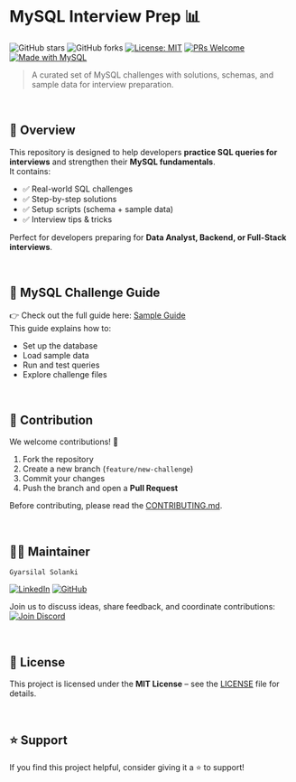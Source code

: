 # MySQL Interview Prep 📊

![GitHub stars](https://img.shields.io/github/stars/eleven-dev-cafe/mysql-interview-prep?style=social)
![GitHub forks](https://img.shields.io/github/forks/eleven-dev-cafe/mysql-interview-prep?style=social)
[![License: MIT](https://img.shields.io/badge/License-MIT-yellow.svg)](LICENSE)
[![PRs Welcome](https://img.shields.io/badge/PRs-welcome-brightgreen.svg)](https://github.com/eleven-dev-cafe/.github/blob/main/CONTRIBUTING.md)
[![Made with MySQL](https://img.shields.io/badge/Made%20with-MySQL-blue.svg)](https://www.mysql.com/)

> A curated set of MySQL challenges with solutions, schemas, and sample data for interview preparation.

</br>

## 📖 Overview

This repository is designed to help developers **practice SQL queries for interviews** and strengthen their **MySQL fundamentals**.  
It contains:  

- ✅ Real-world SQL challenges  
- ✅ Step-by-step solutions  
- ✅ Setup scripts (schema + sample data)  
- ✅ Interview tips & tricks  

Perfect for developers preparing for **Data Analyst, Backend, or Full-Stack interviews**.

</br>

## 📘 MySQL Challenge Guide 

👉 Check out the full guide here: [Sample Guide](mysql-challenges/sample-guid.md)  
This guide explains how to:  
- Set up the database  
- Load sample data  
- Run and test queries  
- Explore challenge files  

</br>

## 🤝 Contribution  

We welcome contributions! 🚀  

1. Fork the repository  
2. Create a new branch (`feature/new-challenge`)  
3. Commit your changes  
4. Push the branch and open a **Pull Request**  

Before contributing, please read the [CONTRIBUTING.md](https://github.com/eleven-dev-cafe/.github/blob/main/CONTRIBUTING.md).  

</br>

## 👨‍💻 Maintainer  
`Gyarsilal Solanki`

[![LinkedIn](https://img.shields.io/badge/LinkedIn-%230A66C2.svg?logo=LinkedIn&logoColor=white)](https://www.linkedin.com/in/gyarsilal-solanki) [![GitHub](https://img.shields.io/badge/GitHub-%23121011.svg?logo=github&logoColor=white)](https://github.com/gyarsilalsolanki011)

  
Join us to discuss ideas, share feedback, and coordinate contributions:  
[![Join Discord](https://img.shields.io/discord/1405808666179014697?color=4CBB17&label=Join%20Us%20on%20Discord&logo=discord&logoColor=blue)](https://discord.gg/Zrc9x3ts)

</br>

## 📜 License  

This project is licensed under the **MIT License** – see the [LICENSE](LICENSE) file for details.  

</br>

## ⭐ Support  

If you find this project helpful, consider giving it a ⭐ to support! 


